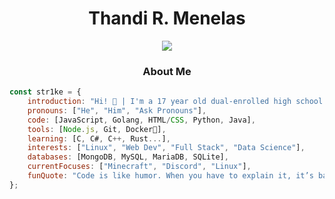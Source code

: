 <!---
RealStr1ke/RealStr1ke is a ✨ special ✨ repository because its `README.md` (this file) appears on your GitHub profile.
You can click the Preview link to take a look at your changes.
--->

<h1 align="center">Thandi R. Menelas</h2>
<div align="center"><img src="https://user-images.githubusercontent.com/49248449/144116426-307bc795-ce75-4690-9cb1-4a0a3a258647.png" /></div>
</p>

<h3 align="center">About Me</h3>

```JavaScript
const str1ke = {
    introduction: "Hi! 👋 | I'm a 17 year old dual-enrolled high school student who just programs random projects for fun.",
    pronouns: ["He", "Him", "Ask Pronouns"],
    code: [JavaScript, Golang, HTML/CSS, Python, Java],
    tools: [Node.js, Git, Docker🐳],
    learning: [C, C#, C++, Rust...],
    interests: ["Linux", "Web Dev", "Full Stack", "Data Science"],
    databases: [MongoDB, MySQL, MariaDB, SQLite],
    currentFocuses: ["Minecraft", "Discord", "Linux"],
    funQuote: "Code is like humor. When you have to explain it, it’s bad. – Cory House"
};
```
<!---
<div align="center"><img src="https://i.ppy.sh/6b20f70268cb1d913a42ac62d82dc89188082d68/68747470733a2f2f6d65646961312e74656e6f722e636f6d2f6d2f5938686b6e6a4d75656a4541414141432f6361742d7477697463682e676966" /></div>

<hr>
<h3 align="center">Discord Status</h3>
<p align="center">
    <a href="https://discord.com/users/411641088944766982">
        <img alt="discord profile presence" src="https://lanyard-profile-readme.vercel.app/api/411641088944766982?idleMessage=Probably%20busy%20torturing%20myself%20with%20programming%20errors....&theme=dark" />
    </a>
</p>
<hr>
<h3 align="center">🏆 Boring stats</h3>
<p align="center">
    <a href="https://metrics.lecoq.io/about/RealStr1ke">
        <img align="center" src="https://github.com/RealStr1ke/RealStr1ke/blob/main/assets/main.svg" />
    </a>
</p>
<hr>
<h3 align="center">Profile Card</h3>
<p align="center">
    <a href="https://github.com/anuraghazra/github-readme-stats">
        <img align="center" src="https://github-readme-stats.vercel.app/api?username=RealStr1ke&show_icons=true&theme=tokyonight&hide_border=true" />
    </a>
    <br>
    <a href="https://github.com/anuraghazra/github-readme-stats">
        <img align="center" src="https://github-readme-stats.vercel.app/api/top-langs/?username=anuraghazra&layout=compact&theme=tokyonight&hide_border=true&langs_count=6&card_width=445" />
    </a>
</p>
--->
